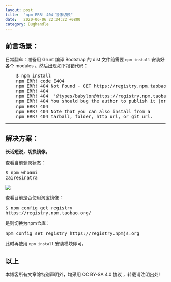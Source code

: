 ```yaml
---
layout: post
title:  "npm ERR! 404 镜像切换"
date:   2020-06-06 22:34:22 +0800
category: Bughandle
---
```


## 前言场景：

日常翻车：准备用 Grunt 编译 Bootstrap 的 dist 文件前需要 `npm install` 安装好各个 modules 。然后出现如下报错代码：
<pre>
    $ npm install 
    npm ERR! code E404
    npm ERR! 404 Not Found - GET https://registry.npm.taobao.org/@types/babylon/-/babylon-6.16.4.tgz - [not_found] document not found
    npm ERR! 404 
    npm ERR! 404  '@types/babylon@https://registry.npm.taobao.org/@types/babylon/-/babylon-6.16.4.tgz' is not in the npm registry.
    npm ERR! 404 You should bug the author to publish it (or use the name yourself!)
    npm ERR! 404 
    npm ERR! 404 Note that you can also install from a
    npm ERR! 404 tarball, folder, http url, or git url.
</pre>

---

## 解决方案：

<strong>长话短说，切换镜像。</strong>

查看当前登录状态：

<pre>
$ npm whoami
zairesinatra
</pre>

<img src="/my-blog/blog-bughandle/assets/images/whoami.png">

查看目前是否使用淘宝镜像：

<pre>
$ npm config get registry
https://registry.npm.taobao.org/
</pre>

是则切换为npm仓库：

<pre>
npm config set registry https://registry.npmjs.org
</pre>

此时再使用 `npm install` 安装模块即可。

## 以上

本博客所有文章除特别声明外，均采用 CC BY-SA 4.0 协议 ，转载请注明出处!